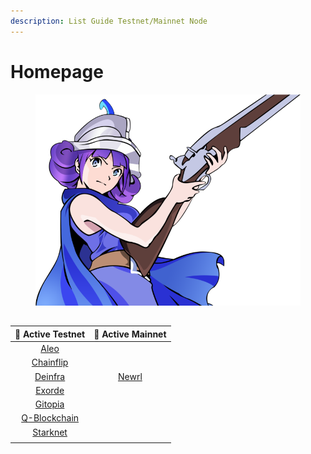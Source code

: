 ```yaml
---
description: List Guide Testnet/Mainnet Node
---
```


# Homepage

<figure><img src=".gitbook/assets/Muskee (1).png" alt=""><figcaption></figcaption></figure>

##

|        📘 Active Testnet        |  📕 Active Mainnet |
| :-----------------------------: | :----------------: |
|         [Aleo](aleo.md)         |                    |
|    [Chainflip](chainflip.md)    |                    |
|       [Deinfra](deinfra/)       |   [Newrl](newrl/)  |
|       [Exorde](exorde.md)       |                    |
|       [Gitopia](gitopia/)       |                    |
| [Q-Blockchain](q-blockchain.md) |                    |
|     [Starknet](starknet.md)     |                    |
|                                 |                    |
